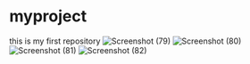 # myproject
this is my first repository
![Screenshot (79)](https://user-images.githubusercontent.com/93424786/155953082-333d64e7-5dc7-40c6-aa09-dbde14baa8f2.png)
![Screenshot (80)](https://user-images.githubusercontent.com/93424786/155954306-bb8198a3-228a-4029-a972-ab1fdc86042c.png)
![Screenshot (81)](https://user-images.githubusercontent.com/93424786/155954780-68eba800-2137-4c6d-8472-93a9d3bea681.png)
![Screenshot (82)](https://user-images.githubusercontent.com/93424786/155955073-6c0efce6-28bc-4fb2-af1e-b881cd6d766b.png)
